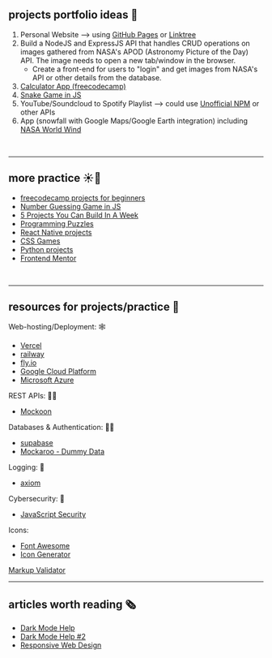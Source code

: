 ## projects portfolio ideas 🌳

1. Personal Website --> using [GitHub Pages](https://pages.github.com/) or [Linktree](https://linktr.ee/)
2. Build a NodeJS and ExpressJS API that handles CRUD operations on images gathered from NASA's APOD (Astronomy Picture of the Day) API. The image needs to open a new tab/window in the browser.
   - Create a front-end for users to "login" and get images from NASA's API or other details from the database.
3. [Calculator App (freecodecamp)](https://www.freecodecamp.org/news/javascript-dom-build-a-calculator-app)
4. [Snake Game in JS](https://www.freecodecamp.org/news/how-to-build-a-snake-game-in-javascript/)
5. YouTube/Soundcloud to Spotify Playlist --> could use [Unofficial NPM](https://www.npmjs.com/package/youtube-music-api) or other APIs
6. App (snowfall with Google Maps/Google Earth integration) including [NASA World Wind](https://worldwind.arc.nasa.gov/)

<br>

---
## more practice ☀️🌙

- [freecodecamp projects for beginners](https://www.freecodecamp.org/news/javascript-projects-for-beginners/)
- [Number Guessing Game in JS](https://www.youtube.com/watch?v=2cQUkYU8AmI)
- [5 Projects You Can Build In A Week](https://www.youtube.com/watch?v=oluY633rkgI)
- [Programming Puzzles](https://medium.com/techie-delight/top-25-programming-puzzles-and-brain-teasers-dac17b41e94a)
- [React Native projects](https://livecodestream.dev/post/10-amazing-react-native-project-ideas/)
- [CSS Games](https://dev.to/devmount/8-games-to-learn-css-the-fun-way-4e0f)
- [Python projects](https://livecodestream.dev/post/10-crazy-cool-project-ideas-for-python-developers/)
- [Frontend Mentor](https://www.frontendmentor.io/)

<br>

---
## resources for projects/practice 📃 <br>

Web-hosting/Deployment: 🕸️

- [Vercel](https://vercel.com/) <br>
- [railway](https://dataschool.com/learn-sql/how-to-export-data-to-csv-or-excel/)
- [fly.io](https://fly.io/)
- [Google Cloud Platform](https://console.cloud.google.com/)
- [Microsoft Azure](https://azure.microsoft.com/en-us/)

REST APIs: 🧑‍💻

- [Mockoon](https://mockoon.com/)

Databases & Authentication: 🧑‍🚀

- [supabase](https://supabase.com/) <br>
- [Mockaroo - Dummy Data](https://mockaroo.com/)

Logging: 🧻

- [axiom](https://axiom.co/)

Cybersecurity: 🦺

- [JavaScript Security](https://www.youtube.com/watch?v=ypNKKYUJE5o)

Icons:
- [Font Awesome](https://fontawesome.com/)
- [Icon Generator](https://realfavicongenerator.net/)


[Markup Validator](https://validator.w3.org/)

---

## articles worth reading 🗞️
- [Dark Mode Help](https://livecodestream.dev/post/a-better-approach-to-dark-mode-on-your-website/)
- [Dark Mode Help #2](https://www.geeksforgeeks.org/how-to-make-dark-mode-for-websites-using-html-css-javascript/)
- [Responsive Web Design](https://www.smashingmagazine.com/2011/01/guidelines-for-responsive-web-design)

